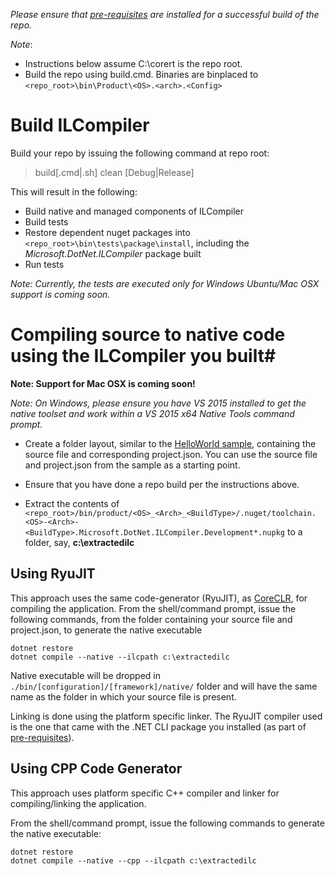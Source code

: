 _Please ensure that [pre-requisites](prerequisites-for-building.md) are installed for a successful build of the repo._

_Note_:

* Instructions below assume C:\corert is the repo root.
* Build the repo using build.cmd. Binaries are binplaced to ```<repo_root>\bin\Product\<OS>.<arch>.<Config>```

# Build ILCompiler #

Build your repo by issuing the following command at repo root:

> build[.cmd|.sh] clean [Debug|Release]

This will result in the following:

- Build native and managed components of ILCompiler
- Build tests
- Restore dependent nuget packages into
`<repo_root>\bin\tests\package\install`, including the *Microsoft.DotNet.ILCompiler* package built
- Run tests

*Note: Currently, the tests are executed only for Windows Ubuntu/Mac OSX support is coming soon.*

# Compiling source to native code using the ILCompiler you built#

**Note: Support for Mac OSX is coming soon!**

*Note: On Windows, please ensure you have VS 2015 installed to get the native toolset and work within a VS 2015 x64 Native Tools command prompt.*

* Create a folder layout, similar to the [HelloWorld sample](https://github.com/dotnet/core/tree/master/samples/helloworld), containing the source file and corresponding project.json. You can use the source file and project.json from the sample as a starting point.

* Ensure that you have done a repo build per the instructions above.
* Extract the contents of `<repo_root>/bin/product/<OS>_<Arch>_<BuildType>/.nuget/toolchain.<OS>-<Arch>-<BuildType>.Microsoft.DotNet.ILCompiler.Development*.nupkg` to a folder, say, **c:\extractedilc**


## Using RyuJIT ##

This approach uses the same code-generator (RyuJIT), as [CoreCLR](https://github.com/dotnet/coreclr), for compiling the application. From the shell/command prompt, issue the following commands, from the folder containing your source file and project.json, to generate the native executable

    dotnet restore
    dotnet compile --native --ilcpath c:\extractedilc

Native executable will be dropped in `./bin/[configuration]/[framework]/native/` folder and will have the same name as the folder in which your source file is present.

Linking is done using the platform specific linker. The RyuJIT compiler used is the one that came with the .NET CLI package you installed (as part of [pre-requisites](prerequisites-for-building.md)).

## Using CPP Code Generator ##

This approach uses platform specific C++ compiler and linker for compiling/linking the application. 

From the shell/command prompt, issue the following commands to generate the native executable:

    dotnet restore
    dotnet compile --native --cpp --ilcpath c:\extractedilc